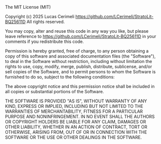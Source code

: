 The MIT License (MIT)

Copyright (c) 2025 Lucas Cerimeli https://github.com/LCerimeli/StratoLit-BQ25611D
All rights reserved.

You may copy, alter and reuse this code in any way you like, but please leave reference to https://github.com/LCerimeli/StratoLit-BQ25611D in your comments if you redistribute this code.

Permission is hereby granted, free of charge, to any person obtaining a copy of this software and associated documentation files (the "Software"), to deal in the Software without restriction, including without limitation the rights to use, copy, modify, merge, publish, distribute, sublicense, and/or sell copies of the Software, and to permit persons to whom the Software is furnished to do so, subject to the following conditions:

The above copyright notice and this permission notice shall be included in all copies or substantial portions of the Software.

THE SOFTWARE IS PROVIDED "AS IS", WITHOUT WARRANTY OF ANY KIND, EXPRESS OR IMPLIED, INCLUDING BUT NOT LIMITED TO THE WARRANTIES OF MERCHANTABILITY, FITNESS FOR A PARTICULAR PURPOSE AND NONINFRINGEMENT. IN NO EVENT SHALL THE AUTHORS OR COPYRIGHT HOLDERS BE LIABLE FOR ANY CLAIM, DAMAGES OR OTHER LIABILITY, WHETHER IN AN ACTION OF CONTRACT, TORT OR OTHERWISE, ARISING FROM, OUT OF OR IN CONNECTION WITH THE SOFTWARE OR THE USE OR OTHER DEALINGS IN THE SOFTWARE.
